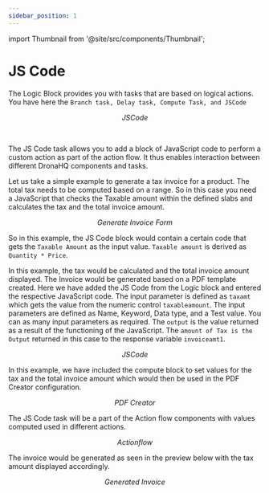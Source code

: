 ```yaml
---
sidebar_position: 1
---
```


import Thumbnail from '@site/src/components/Thumbnail';

# JS Code

The Logic Block provides you with tasks that are based on logical actions. You have here the `Branch task, Delay task, Compute Task, and JSCode`

<figure>
  <Thumbnail src="/img/reference/actionflow-blocks/js-code/jscode-list.jpg" alt="JSCode" />
  <figcaption align='center'><i>JSCode</i></figcaption>
</figure>

<br/>

The JS Code task allows you to add a block of JavaScript code to perform a custom action as part of the action flow. It thus enables interaction between different DronaHQ components and tasks. 

Let us take a simple example to generate a tax invoice for a product. The total tax needs to be computed based on a range. So in this case you need a JavaScript that checks the Taxable amount within the defined slabs and calculates the tax and the total invoice amount.

<figure>
  <Thumbnail src="/img/reference/actionflow-blocks/js-code/generate-invoice-form.jpg" alt="Generate Invoice Form" />
  <figcaption align='center'><i>Generate Invoice Form</i></figcaption>
</figure>



So in this example, the JS Code block would contain a certain code that gets the `Taxable Amount` as the input value. `Taxable amount` is derived as `Quantity * Price`.

In this example, the tax would be calculated and the total invoice amount displayed. The Invoice would be generated based on a PDF template created. Here we have added the JS Code from the Logic block and entered the respective JavaScript code. The input parameter is defined as `taxamt` which gets the value from the numeric control `taxableamount`.  The input parameters are defined as Name, Keyword, Data type, and a Test value. You can as many input parameters as required. The `output` is the value returned as a result of the functioning of the JavaScript. The `amount of Tax is the Output`  returned in this case to the response variable `invoiceamt1`.


<figure>
  <Thumbnail src="/img/reference/actionflow-blocks/js-code/jscode.jpg" alt="JSCode" />
  <figcaption align='center'><i>JSCode</i></figcaption>
</figure>

In this example, we have included the compute block to set values for the tax and the total invoice amount which would then be used in the PDF Creator configuration.

<figure>
  <Thumbnail src="/img/reference/actionflow-blocks/js-code/pdfcreator.jpg" alt="PDF Creator" />
  <figcaption align='center'><i>PDF Creator</i></figcaption>
</figure>

The JS Code task will be a part of the Action flow components with values computed used in different actions.

<figure>
  <Thumbnail src="/img/reference/actionflow-blocks/js-code/actionflow.jpg" alt="Actionflow" />
  <figcaption align='center'><i>Actionflow</i></figcaption>
</figure>


The invoice would be generated as seen in the preview below with the tax amount displayed accordingly.

<figure>
  <Thumbnail src="/img/reference/actionflow-blocks/js-code/invoice-generated.jpg" alt="Generated Invoice" />
  <figcaption align='center'><i>Generated Invoice</i></figcaption>
</figure>
